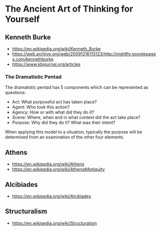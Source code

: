 # The Ancient Art of Thinking for Yourself

## Kenneth Burke

* https://en.wikipedia.org/wiki/Kenneth_Burke
* https://web.archive.org/web/20091216113123/http://nightfly.googlepages.com/kennethburke
* https://www.kbjournal.org/articles

### The Dramatistic Pentad

The dramatistic pentad has 5 components which can be represented as questions:

* Act: What purposeful act has taken place?
* Agent: Who took this action?
* Agency: How or with what did they do it?
* Scene: Where, when and in what context did the act take place?
* Purpose: Why did they do it? What was their intent?

When applying this model to a situation, typically the purpose will be determined from an examination of the other four elements.


## Athens

* https://en.wikipedia.org/wiki/Athens
* https://en.wikipedia.org/wiki/Athens#Antiquity

## Alcibiades

* https://en.wikipedia.org/wiki/Alcibiades

## Structuralism

* https://en.wikipedia.org/wiki/Structuralism


